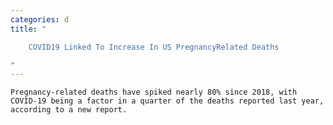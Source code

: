 ```yaml
---
categories: d
title: "

    COVID19 Linked To Increase In US PregnancyRelated Deaths

"
---
```



    Pregnancy-related deaths have spiked nearly 80% since 2018, with COVID-19 being a factor in a quarter of the deaths reported last year, according to a new report.

